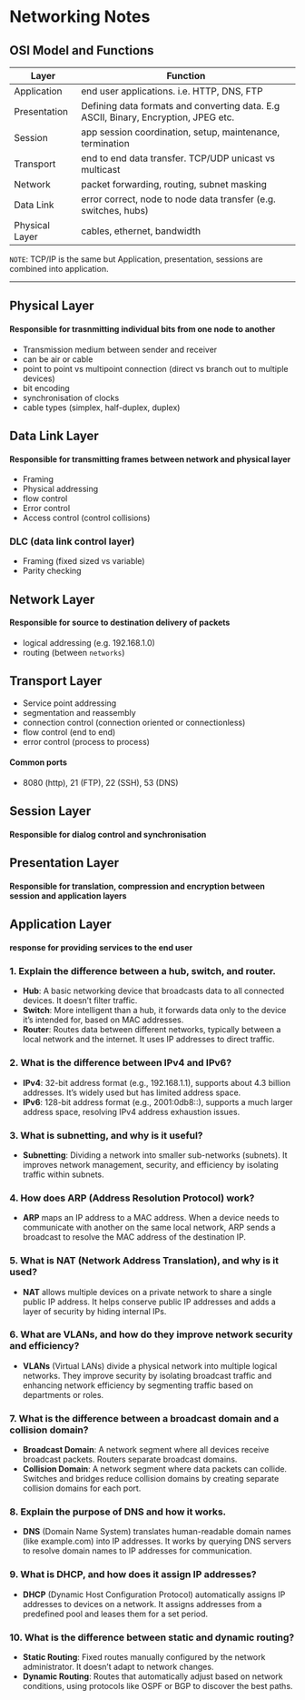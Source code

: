 # Networking Notes

## OSI Model and Functions

| Layer          | Function                                                                            |
| -------------- | ----------------------------------------------------------------------------------- |
| Application    | end user applications. i.e. HTTP, DNS, FTP                                          |
| Presentation   | Defining data formats and converting data. E.g ASCII, Binary, Encryption, JPEG etc. |
| Session        | app session coordination, setup, maintenance, termination                           |
| Transport      | end to end data transfer. TCP/UDP unicast vs multicast                              |
| Network        | packet forwarding, routing, subnet masking                                          |
| Data Link      | error correct, node to node data transfer (e.g. switches, hubs)                     |
| Physical Layer | cables, ethernet, bandwidth                                                         |

`NOTE`: TCP/IP is the same but Application, presentation, sessions are combined into application.

---

## Physical Layer

#### Responsible for trasnmitting individual bits from one node to another

- Transmission medium between sender and receiver
- can be air or cable
- point to point vs multipoint connection (direct vs branch out to multiple devices)
- bit encoding
- synchronisation of clocks
- cable types (simplex, half-duplex, duplex)

## Data Link Layer

#### Responsible for transmitting frames between network and physical layer

- Framing
- Physical addressing
- flow control
- Error control
- Access control (control collisions)

### DLC (data link control layer)

- Framing (fixed sized vs variable)
- Parity checking

## Network Layer

#### Responsible for source to destination delivery of packets

- logical addressing (e.g. 192.168.1.0)
- routing (between `networks`)

## Transport Layer

- Service point addressing
- segmentation and reassembly
- connection control (connection oriented or connectionless)
- flow control (end to end)
- error control (process to process)

#### Common ports

- 8080 (http), 21 (FTP), 22 (SSH), 53 (DNS)

## Session Layer

#### Responsible for dialog control and synchronisation

## Presentation Layer

#### Responsible for translation, compression and encryption between session and application layers

## Application Layer

#### response for providing services to the end user


### 1. Explain the difference between a hub, switch, and router.
- **Hub**: A basic networking device that broadcasts data to all connected devices. It doesn’t filter traffic.
- **Switch**: More intelligent than a hub, it forwards data only to the device it’s intended for, based on MAC addresses.
- **Router**: Routes data between different networks, typically between a local network and the internet. It uses IP addresses to direct traffic.

### 2. What is the difference between IPv4 and IPv6?
- **IPv4**: 32-bit address format (e.g., 192.168.1.1), supports about 4.3 billion addresses. It’s widely used but has limited address space.
- **IPv6**: 128-bit address format (e.g., 2001:0db8::), supports a much larger address space, resolving IPv4 address exhaustion issues.

### 3. What is subnetting, and why is it useful?
- **Subnetting**: Dividing a network into smaller sub-networks (subnets). It improves network management, security, and efficiency by isolating traffic within subnets.

### 4. How does ARP (Address Resolution Protocol) work?
- **ARP** maps an IP address to a MAC address. When a device needs to communicate with another on the same local network, ARP sends a broadcast to resolve the MAC address of the destination IP.

### 5. What is NAT (Network Address Translation), and why is it used?
- **NAT** allows multiple devices on a private network to share a single public IP address. It helps conserve public IP addresses and adds a layer of security by hiding internal IPs.

### 6. What are VLANs, and how do they improve network security and efficiency?
- **VLANs** (Virtual LANs) divide a physical network into multiple logical networks. They improve security by isolating broadcast traffic and enhancing network efficiency by segmenting traffic based on departments or roles.

### 7. What is the difference between a broadcast domain and a collision domain?
- **Broadcast Domain**: A network segment where all devices receive broadcast packets. Routers separate broadcast domains.
- **Collision Domain**: A network segment where data packets can collide. Switches and bridges reduce collision domains by creating separate collision domains for each port.

### 8. Explain the purpose of DNS and how it works.
- **DNS** (Domain Name System) translates human-readable domain names (like example.com) into IP addresses. It works by querying DNS servers to resolve domain names to IP addresses for communication.

### 9. What is DHCP, and how does it assign IP addresses?
- **DHCP** (Dynamic Host Configuration Protocol) automatically assigns IP addresses to devices on a network. It assigns addresses from a predefined pool and leases them for a set period.

### 10. What is the difference between static and dynamic routing?
- **Static Routing**: Fixed routes manually configured by the network administrator. It doesn’t adapt to network changes.
- **Dynamic Routing**: Routes that automatically adjust based on network conditions, using protocols like OSPF or BGP to discover the best paths.

